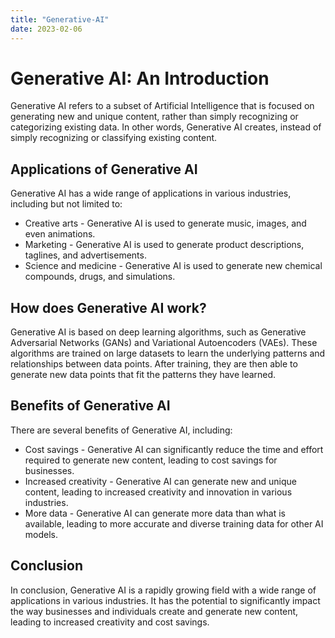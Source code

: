 ```yaml
---
title: "Generative-AI"
date: 2023-02-06
---
```

<html>
  <head>
    <title>Generative AI: An Introduction</title>
  </head>
  <body>
    <h1>Generative AI: An Introduction</h1>
    <p>Generative AI refers to a subset of Artificial Intelligence that is focused on generating new and unique content, rather than simply recognizing or categorizing existing data. In other words, Generative AI creates, instead of simply recognizing or classifying existing content.</p>
    <h2>Applications of Generative AI</h2>
    <p>Generative AI has a wide range of applications in various industries, including but not limited to:</p>
    <ul>
      <li>Creative arts - Generative AI is used to generate music, images, and even animations.</li>
      <li>Marketing - Generative AI is used to generate product descriptions, taglines, and advertisements.</li>
      <li>Science and medicine - Generative AI is used to generate new chemical compounds, drugs, and simulations.</li>
    </ul>
    <h2>How does Generative AI work?</h2>
    <p>Generative AI is based on deep learning algorithms, such as Generative Adversarial Networks (GANs) and Variational Autoencoders (VAEs). These algorithms are trained on large datasets to learn the underlying patterns and relationships between data points. After training, they are then able to generate new data points that fit the patterns they have learned.</p>
    <h2>Benefits of Generative AI</h2>
    <p>There are several benefits of Generative AI, including:</p>
    <ul>
      <li>Cost savings - Generative AI can significantly reduce the time and effort required to generate new content, leading to cost savings for businesses.</li>
      <li>Increased creativity - Generative AI can generate new and unique content, leading to increased creativity and innovation in various industries.</li>
      <li>More data - Generative AI can generate more data than what is available, leading to more accurate and diverse training data for other AI models.</li>
    </ul>
    <h2>Conclusion</h2>
    <p>In conclusion, Generative AI is a rapidly growing field with a wide range of applications in various industries. It has the potential to significantly impact the way businesses and individuals create and generate new content, leading to increased creativity and cost savings.</p>
  </body>
</html>
